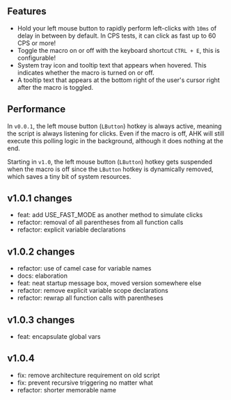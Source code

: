 ## Features
- Hold your left mouse button to rapidly perform left-clicks with `10ms` of delay in between by default. In CPS tests, it can click as fast up to 60 CPS or more!
- Toggle the macro on or off with the keyboard shortcut `CTRL + E`, this is configurable!
- System tray icon and tooltip text that appears when hovered. This indicates whether the macro is turned on or off.
- A tooltip text that appears at the bottom right of the user's cursor right after the macro is toggled.

## Performance
In `v0.0.1`, the left mouse button (`LButton`) hotkey is always active, meaning the script is always listening for clicks. Even if the macro is off, AHK will still execute this polling logic in the background, although it does nothing at the end.

Starting in `v1.0`, the left mouse button (`LButton`) hotkey gets suspended when the macro is off since the `LButton` hotkey is dynamically removed, which saves a tiny bit of system resources.

## v1.0.1 changes
- feat: add USE_FAST_MODE as another method to simulate clicks 
- refactor: removal of all parentheses from all function calls
- refactor: explicit variable declarations

## v1.0.2 changes
- refactor: use of camel case for variable names
- docs: elaboration
- feat: neat startup message box, moved version somewhere else
- refactor: remove explicit variable scope declarations
- refactor: rewrap all function calls with parentheses

## v1.0.3 changes
- feat: encapsulate global vars

## v1.0.4
- fix: remove architecture requirement on old script
- fix: prevent recursive triggering no matter what
- refactor: shorter memorable name
